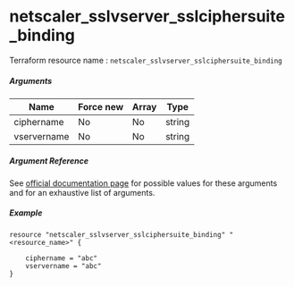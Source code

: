 # netscaler_sslvserver_sslciphersuite_binding

Terraform resource name : ```netscaler_sslvserver_sslciphersuite_binding```

##### Arguments

| Name | Force new | Array | Type |
|----|----|----|----|
|ciphername|No|No|string|
|vservername|No|No|string|


##### Argument Reference

See [official documentation page](https://developer-docs.citrix.com/projects/netscaler-nitro-api/en/11.0/configuration/ssl/sslvserver_sslciphersuite_binding/sslvserver_sslciphersuite_binding/) for possible values for these arguments and for an exhaustive list of arguments.

##### Example

```
resource "netscaler_sslvserver_sslciphersuite_binding" "<resource_name>" {

    ciphername = "abc"
    vservername = "abc"
}
```

